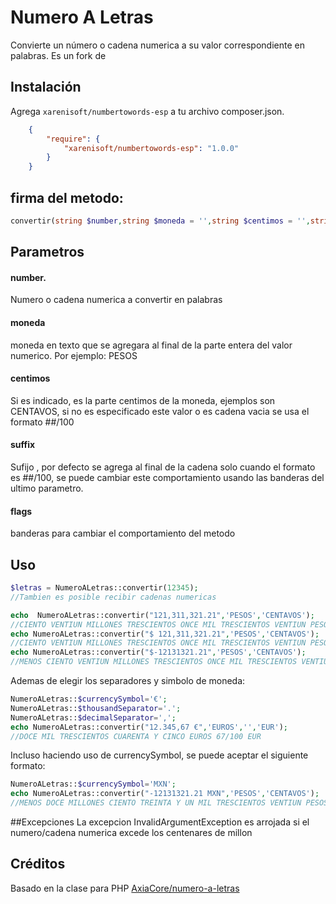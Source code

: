 # Numero A Letras

Convierte un número o cadena numerica a su valor correspondiente en palabras.
Es un fork de

## Instalación

Agrega `xarenisoft/numbertowords-esp` a tu archivo composer.json.
```json
    {
        "require": {
            "xarenisoft/numbertowords-esp": "1.0.0"
        }
    }
```    
## firma del metodo:
```php
convertir(string $number,string $moneda = '',string $centimos = '',string $suffix='', int $flags = 0):string
```
## Parametros
#### number. 
Numero o cadena numerica a convertir en palabras
#### moneda
moneda en texto que se agregara al final de la parte entera del valor numerico. Por ejemplo: PESOS
#### centimos
Si es indicado, es la parte centimos de la moneda, ejemplos son CENTAVOS, si no es especificado este valor o es cadena vacia se usa el formato ##/100        
#### suffix
Sufijo , por defecto se agrega al final de la cadena solo cuando el formato es ##/100, se puede cambiar este comportamiento usando las banderas del ultimo parametro.
#### flags
banderas para cambiar el comportamiento del metodo        

## Uso
```php
$letras = NumeroALetras::convertir(12345);
//Tambien es posible recibir cadenas numericas

echo  NumeroALetras::convertir("121,311,321.21",'PESOS','CENTAVOS');
//CIENTO VENTIUN MILLONES TRESCIENTOS ONCE MIL TRESCIENTOS VENTIUN PESOS 21/100
echo NumeroALetras::convertir("$ 121,311,321.21",'PESOS','CENTAVOS');
//CIENTO VENTIUN MILLONES TRESCIENTOS ONCE MIL TRESCIENTOS VENTIUN PESOS 21/100
echo NumeroALetras::convertir("$-12131321.21",'PESOS','CENTAVOS');
//MENOS CIENTO VENTIUN MILLONES TRESCIENTOS ONCE MIL TRESCIENTOS VENTIUN PESOS 21/100
```        
Ademas de elegir los separadores y simbolo de moneda:
```php
NumeroALetras::$currencySymbol='€';
NumeroALetras::$thousandSeparator='.';
NumeroALetras::$decimalSeparator=',';
echo NumeroALetras::convertir("12.345,67 €",'EUROS','','EUR');
//DOCE MIL TRESCIENTOS CUARENTA Y CINCO EUROS 67/100 EUR
```
Incluso haciendo uso de currencySymbol, se puede aceptar el siguiente formato:
```php
NumeroALetras::$currencySymbol='MXN';
echo NumeroALetras::convertir("-12131321.21 MXN",'PESOS','CENTAVOS');
//MENOS DOCE MILLONES CIENTO TREINTA Y UN MIL TRESCIENTOS VENTIUN PESOS CON VENTIUN CENTAVOS
```
       

##Excepciones
La excepcion InvalidArgumentException es arrojada si el numero/cadena numerica excede los centenares de millon 

## Créditos

Basado en la clase para PHP [AxiaCore/numero-a-letras](https://github.com/AxiaCore/numero-a-letras/blob/master/php/NumberToLetterConverter.class.php)

